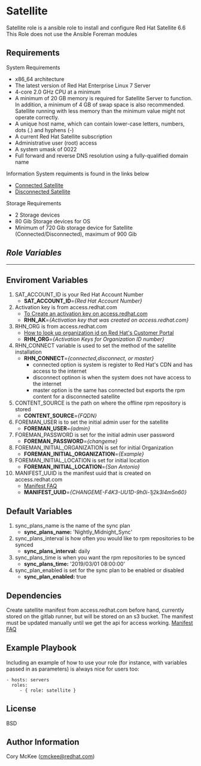 Satellite
=========

Satellite role is a ansible role to install and configure Red Hat Satellite 6.6
This Role does not use the Ansible Foreman modules

Requirements
------------
System Requirements
- x86_64 architecture
- The latest version of Red Hat Enterprise Linux 7 Server
- 4-core 2.0 GHz CPU at a minimum
- A minimum of 20 GB memory is required for Satellite Server to function. In addition, a minimum of 4 GB  of swap space is also recommended. Satellite running with less memory than the minimum value might not operate correctly.
- A unique host name, which can contain lower-case letters, numbers, dots (.) and hyphens (-)
- A current Red Hat Satellite subscription
- Administrative user (root) access
- A system umask of 0022
- Full forward and reverse DNS resolution using a fully-qualified domain name

Information System requiments is found in the links below
- [Connected Satellite](https://access.redhat.com/documentation/en-us/red_hat_satellite/6.6/html/installing_satellite_server_from_a_connected_network/index)   
- [Disconnected Satellite](https://access.redhat.com/documentation/en-us/red_hat_satellite/6.6/html/installing_satellite_server_from_a_disconnected_network/index) 

Storage Requirements
- 2 Storage devices
- 80 Gib Storage devices for OS
- Minimum of 720 Gib storage device for Satellite (Connected/Disconnected), maximum of 900 Gib

***Role Variables***
--------------
--------------
Enviroment Variables
--------------
1. SAT_ACCOUNT_ID is your Red Hat Account Number 
   - **SAT_ACCOUNT_ID**=*{Red Hat Account Number}*
2. Activation key is from access.redhat.com 
   - [To Create an activation key on access.redhat.com](https://access.redhat.com/articles/1378093)
   - **RHN_AK**=*{Activation key that was created on access.redhat.com}*
3. RHN_ORG is from access.redhat.com
   - [How to look up organization id on Red Hat's Customer Portal](https://access.redhat.com/articles/3047431)
   - **RHN_ORG**=*{Activation Keys for Organization ID number}*
4. RHN_CONNECT variable is used to set the method of the satellite installation
   - **RHN_CONNECT**=*{connected,disconnect, or master}*
     - connected option is system is register to Red Hat's CDN and has access to the internet
     - disconnect optinon is when the system does not have access to the internet
     - master option is the same has connected but exports the rpm content for a disconnected satellite
5. CONTENT_SOURCE is the path on where the offline rpm repository is stored
   - **CONTENT_SOURCE**=*{FQDN}*
6. FOREMAN_USER is to set the initial admin user for the satellite
   - **FOREMAN_USER**=*{admin}*
7. FOREMAN_PASSWORD is set for the initial admin user password
   - **FOREMAN_PASSWORD**=*{changeme}*
8. FOREMAN_INITIAL_ORGANIZATION is set for initial Organization
   - **FOREMAN_INITIAL_ORGANIZATION**=*{Example}*
9. FOREMAN_INITIAL_LOCATION is set for initial location
   - **FOREMAN_INITIAL_LOCATION**=*{San Antonio}*
10. MANIFEST_UUID is the manifest uuid that is created on access.redhat.com
    - [Manifest FAQ](https://access.redhat.com/articles/229083)
    - **MANIFEST_UUID**=*{CHANGEME-F4K3-UU1D-9h0i-1j2k3l4m5n60}* 

Default Variables
--------------
1. sync_plans_name is the name of the sync plan
   - **sync_plans_name:** 'Nightly_Midnight_Sync'
2. sync_plans_interval is how often you would like to rpm repositories to be synced
   - **sync_plans_interval:** daily
3. sync_plans_time is when you want the rpm repositories to be synced
   - **sync_plans_time:** '2019/03/01 08:00:00'
4. sync_plan_enabled is set for the sync plan to be enabled or disabled
   - **sync_plan_enabled:** true

Dependencies
------------
Create satellite manifest from access.redhat.com before hand, currently stored on the gitlab runner, but will be stored on an s3 bucket.
 The manifest must be updated manually until we get the api for access working.
[Manifest FAQ](https://access.redhat.com/articles/229083)

Example Playbook
----------------

Including an example of how to use your role (for instance, with variables
passed in as parameters) is always nice for users too:

    - hosts: servers
      roles:
         - { role: satellite }

License
-------

BSD

Author Information
------------------

Cory McKee (cmckee@redhat.com)